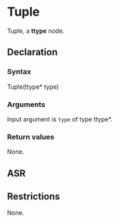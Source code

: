 <!-- This is an automatically generated file. Do not edit it manually. -->

# Tuple

Tuple, a **ttype** node.

## Declaration

### Syntax

Tuple(ttype* type)

### Arguments
Input argument is `type` of type ttype*.

### Return values

None.

## ASR

<!-- Generate ASR using pickle. -->

## Restrictions

<!-- Generated from asr_verify.cpp. -->
None.